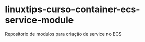 # linuxtips-curso-container-ecs-service-module
Repositorio de modulos para criação de service no ECS
